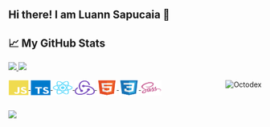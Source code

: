## Hi there! I am Luann Sapucaia 👋
  ## &#x1f4c8; My GitHub Stats
<div>
  <a href="https://github.com/sapucaialuann">
  <img height="180em" src="https://github-readme-stats.vercel.app/api?username=sapucaialuann&show_icons=true&theme=light&include_all_commits=true&count_private=true"/>
  <img height="180em" src="https://github-readme-stats.vercel.app/api/top-langs/?username=sapucaialuann&layout=compact&langs_count=7&theme=light"/>
</div>
  

<div style="display: inline_block"><br>
  <img align="center" alt="Luann-Js" height="30" width="40" src="https://raw.githubusercontent.com/devicons/devicon/master/icons/javascript/javascript-plain.svg">
  <img align="center" alt="Luann-Ts" height="30" width="40" src="https://raw.githubusercontent.com/devicons/devicon/master/icons/typescript/typescript-plain.svg">
  <img align="center" alt="Luann-React" height="30" width="40" src="https://raw.githubusercontent.com/devicons/devicon/master/icons/react/react-original.svg">
  <img align="center" alt="Luann-Redux" height="30" width="40" src="https://github.com/devicons/devicon/blob/master/icons/redux/redux-original.svg">
  <img align="center" alt="Luann-HTML" height="30" width="40" src="https://raw.githubusercontent.com/devicons/devicon/master/icons/html5/html5-original.svg">
  <img align="center" alt="Luann-CSS" height="30" width="40" src="https://raw.githubusercontent.com/devicons/devicon/master/icons/css3/css3-original.svg">
  <img align="center" alt="Luann-Sass" height="30" width="40" src="https://github.com/devicons/devicon/blob/master/icons/sass/sass-original.svg">
  <img align="right" alt="Octodex" src="https://octodex.github.com/images/baracktocat.jpg" height="150">
</div>
  
  ##
  
<div>
  <a href="https://www.linkedin.com/in/sapucaialuann/" target="_blank"><img src="https://img.shields.io/badge/-LinkedIn-%230077B5?style=for-the-badge&logo=linkedin&logoColor=white" target="_blank"></a>
</div>
